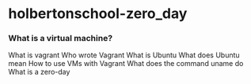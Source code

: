 # holbertonschool-zero_day

<h3>What is a virtual machine?</h3>

 


What is vagrant
Who wrote Vagrant
What is Ubuntu
What does Ubuntu mean
How to use VMs with Vagrant
What does the command uname do
What is a zero-day

